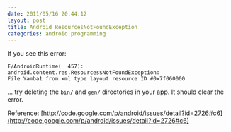 ```yaml
---
date: 2011/05/16 20:44:12
layout: post
title: Android ResourcesNotFoundException
categories: android programming
---
```


If you see this error:

    E/AndroidRuntime(  457): android.content.res.Resources$NotFoundException:
    File Yamba1 from xml type layout resource ID #0x7f060000

... try deleting the `bin/` and `gen/` directories in your app. It should
clear the error.

Reference: [http://code.google.com/p/android/issues/detail?id=2726#c6](http://code.google.com/p/android/issues/detail?id=2726#c6)
